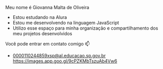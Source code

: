 Meu nome é Giovanna Malta de Oliveira 

- Estou estudando na Alura
- Estou me desenvolvendo na linguagem JavaScript
- Utilizo esse espaço para minha organização e compartilhamento dos meu projetos desenvolvidos
  
Você pode entrar em contato comigo 📫
- 0000110244859xsp@al.educacao.sp.gov.br
https://images.app.goo.gl/9cPZKMbTszuAb4Vw6
